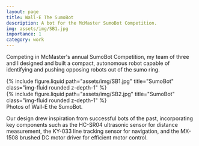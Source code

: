 ```yaml
---
layout: page
title: Wall-E The SumoBot
description: A bot for the McMaster SumoBot Competition. 
img: assets/img/SB1.jpg
importance: 1
category: work
---
```


Competing in McMaster's annual SumoBot Competition, my team of three and I designed and built a compact, autonomous robot capable of identifying and pushing opposing robots out of the sumo ring.

<div class="row justify-content-sm-center">
    <div class="col-sm-8 mt-3 mt-md-0">
        {% include figure.liquid path="assets/img/SB1.jpg" title="SumoBot" class="img-fluid rounded z-depth-1" %}
    </div>
    <div class="col-sm-4 mt-3 mt-md-0">
        {% include figure.liquid path="assets/img/SB2.jpg" title="SumoBot" class="img-fluid rounded z-depth-1" %}
    </div>
</div>
<div class="caption">
    Photos of Wall-E the SumoBot. 
</div>

Our design drew inspiration from successful bots of the past, incorporating key components such as the HC-SR04 ultrasonic sensor for distance measurement, the KY-033 line tracking sensor for navigation, and the MX-1508 brushed DC motor driver for efficient motor control.
